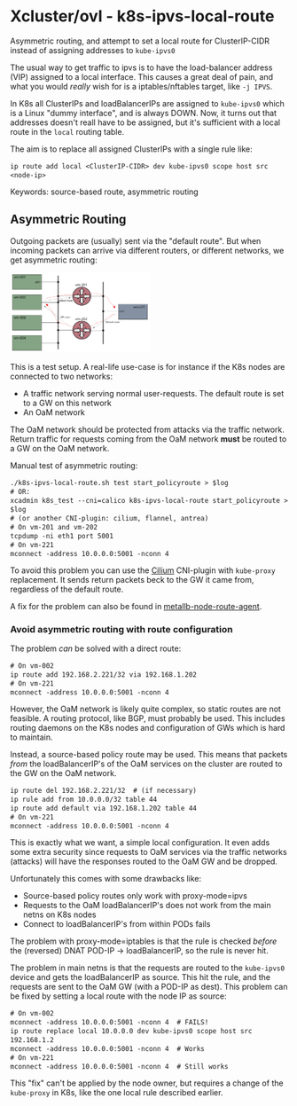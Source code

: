 # Xcluster/ovl - k8s-ipvs-local-route

Asymmetric routing, and attempt to set a local route for
ClusterIP-CIDR instead of assigning addresses to `kube-ipvs0`

The usual way to get traffic to ipvs is to have the load-balancer
address (VIP) assigned to a local interface. This causes a great deal
of pain, and what you would *really* wish for is a iptables/nftables
target, like `-j IPVS`.

In K8s all ClusterIPs and loadBalancerIPs are assigned to `kube-ipvs0`
which is a Linux "dummy interface", and is always DOWN. Now, it turns
out that addresses doesn't reall have to be assigned, but it's
sufficient with a local route in the `local` routing table.

The aim is to replace all assigned ClusterIPs with a single rule like:

```
ip route add local <ClusterIP-CIDR> dev kube-ipvs0 scope host src <node-ip>
```

Keywords: source-based route, asymmetric routing


## Asymmetric Routing

Outgoing packets are (usually) sent via the "default route". But when
incoming packets can arrive via different routers, or different
networks, we get asymmetric routing:

<img src="policy-route.svg" width="50%" />

This is a test setup. A real-life use-case is for instance if the K8s
nodes are connected to two networks:

* A traffic network serving normal user-requests. The default route is
  set to a GW on this network
* An OaM network

The OaM network should be protected from attacks via the traffic
network. Return traffic for requests coming from the OaM network
**must** be routed to a GW on the OaM network.

Manual test of asymmetric routing:
```
./k8s-ipvs-local-route.sh test start_policyroute > $log
# OR:
xcadmin k8s_test --cni=calico k8s-ipvs-local-route start_policyroute > $log
# (or another CNI-plugin: cilium, flannel, antrea)
# On vm-201 and vm-202
tcpdump -ni eth1 port 5001
# On vm-221
mconnect -address 10.0.0.0:5001 -nconn 4
```

To avoid this problem you can use the [Cilium](https://cilium.io/)
CNI-plugin with `kube-proxy` replacement. It sends return packets beck
to the GW it came from, regardless of the default route.

A fix for the problem can also be found in [metallb-node-route-agent](
https://github.com/travisghansen/metallb-node-route-agent).




### Avoid asymmetric routing with route configuration

The problem *can* be solved with a direct route:

```
# On vm-002
ip route add 192.168.2.221/32 via 192.168.1.202
# On vm-221
mconnect -address 10.0.0.0:5001 -nconn 4
```

However, the OaM network is likely quite complex, so static routes are
not feasible. A routing protocol, like BGP, must probably be
used. This includes routing daemons on the K8s nodes and configuration
of GWs which is hard to maintain.

Instead, a source-based policy route may be used. This means that
packets *from* the loadBalancerIP's of the OaM services on the cluster
are routed to the GW on the OaM network.

```
ip route del 192.168.2.221/32  # (if necessary)
ip rule add from 10.0.0.0/32 table 44
ip route add default via 192.168.1.202 table 44
# On vm-221
mconnect -address 10.0.0.0:5001 -nconn 4
```

This is exactly what we want, a simple local configuration. It even
adds some extra security since requests to OaM services via the
traffic networks (attacks) will have the responses routed to the OaM
GW and be dropped.

Unfortunately this comes with some drawbacks like:

* Source-based policy routes only work with proxy-mode=ipvs
* Requests to the OaM loadBalancerIP's does not work from the main
  netns on K8s nodes
* Connect to loadBalancerIP's from within PODs fails

The problem with proxy-mode=iptables is that the rule is checked
*before* the (reversed) DNAT POD-IP -> loadBalancerIP, so the rule is
never hit.

The problem in main netns is that the requests are routed to the
`kube-ipvs0` device and gets the loadBalancerIP as source. This hit
the rule, and the requests are sent to the OaM GW (with a POD-IP as
dest). This problem can be fixed by setting a local route with the
node IP as source:

```
# On vm-002
mconnect -address 10.0.0.0:5001 -nconn 4  # FAILS!
ip route replace local 10.0.0.0 dev kube-ipvs0 scope host src 192.168.1.2
mconnect -address 10.0.0.0:5001 -nconn 4  # Works
# On vm-221
mconnect -address 10.0.0.0:5001 -nconn 4  # Still works
```

This "fix" can't be applied by the node owner, but requires a change
of the `kube-proxy` in K8s, like the one local rule described earlier.

